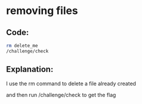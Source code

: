 # removing files

## Code:
```bash
rm delete_me
/challenge/check
```
## Explanation:
I use the rm command to delete a file already created 

and then run /challenge/check to get the flag

